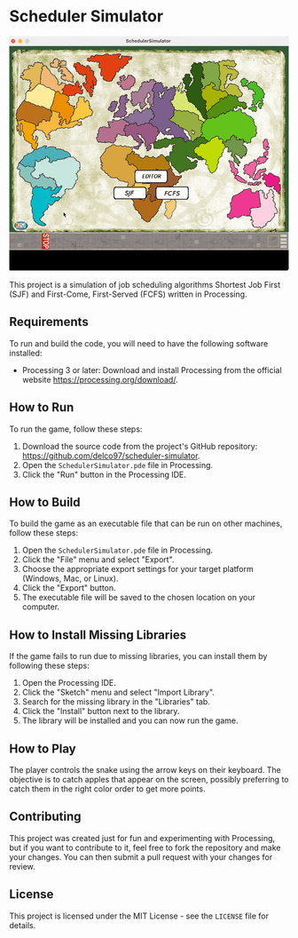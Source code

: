 # Scheduler Simulator

![Demo](./docs/demo.gif)

This project is a simulation of job scheduling algorithms Shortest Job First (SJF) and First-Come, First-Served (FCFS) written in Processing.

## Requirements

To run and build the code, you will need to have the following software installed:

- Processing 3 or later: Download and install Processing from the official website https://processing.org/download/.

## How to Run

To run the game, follow these steps:

1. Download the source code from the project's GitHub repository: https://github.com/delco97/scheduler-simulator.
2. Open the `SchedulerSimulator.pde` file in Processing.
3. Click the "Run" button in the Processing IDE.

## How to Build

To build the game as an executable file that can be run on other machines, follow these steps:

1. Open the `SchedulerSimulator.pde` file in Processing.
2. Click the "File" menu and select "Export".
3. Choose the appropriate export settings for your target platform (Windows, Mac, or Linux).
4. Click the "Export" button.
5. The executable file will be saved to the chosen location on your computer.

## How to Install Missing Libraries

If the game fails to run due to missing libraries, you can install them by following these steps:

1. Open the Processing IDE.
2. Click the "Sketch" menu and select "Import Library".
3. Search for the missing library in the "Libraries" tab.
4. Click the "Install" button next to the library.
5. The library will be installed and you can now run the game.

## How to Play

The player controls the snake using the arrow keys on their keyboard. The objective is to catch apples that appear on the screen, possibly preferring to catch them in the right color order to get more points.

## Contributing

This project was created just for fun and experimenting with Processing, but if you want to contribute to it, feel free to fork the repository and make your changes. You can then submit a pull request with your changes for review.

## License

This project is licensed under the MIT License - see the `LICENSE` file for details.